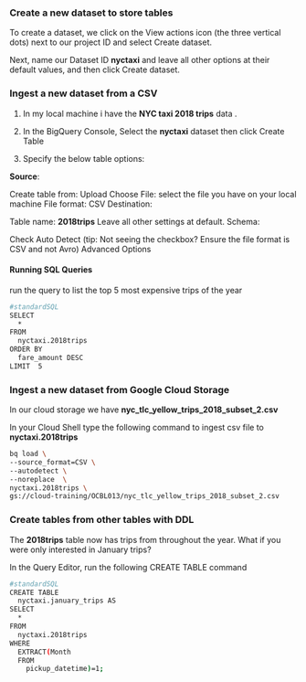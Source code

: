 ### Create a new dataset to store tables

To create a dataset, we click on the View actions icon (the three vertical dots) next to our project ID and select Create dataset.

Next, name our Dataset ID **nyctaxi** and leave all other options at their default values, and then click Create dataset.

###  Ingest a new dataset from a CSV

1. In my local machine i have the **NYC taxi 2018 trips** data .

2. In the BigQuery Console, Select the **nyctaxi** dataset then click Create Table

3. Specify the below table options:

**Source**:

Create table from: Upload
Choose File: select the file you have on your local machine
File format: CSV
Destination:

Table name: **2018trips** Leave all other settings at default.
Schema:

Check Auto Detect (tip: Not seeing the checkbox? Ensure the file format is CSV and not Avro)
Advanced Options

#### Running SQL Queries

run the query to list the top 5 most expensive trips of the year

```bash
#standardSQL
SELECT
  *
FROM
  nyctaxi.2018trips
ORDER BY
  fare_amount DESC
LIMIT  5
```

### Ingest a new dataset from Google Cloud Storage

In our cloud storage we have **nyc_tlc_yellow_trips_2018_subset_2.csv**

In your Cloud Shell type the following command to ingest csv file to **nyctaxi.2018trips**

```bash
bq load \
--source_format=CSV \
--autodetect \
--noreplace  \
nyctaxi.2018trips \
gs://cloud-training/OCBL013/nyc_tlc_yellow_trips_2018_subset_2.csv
```

### Create tables from other tables with DDL
The **2018trips** table now has trips from throughout the year. What if you were only interested in January trips?

In the Query Editor, run the following CREATE TABLE command

```bash
#standardSQL
CREATE TABLE
  nyctaxi.january_trips AS
SELECT
  *
FROM
  nyctaxi.2018trips
WHERE
  EXTRACT(Month
  FROM
    pickup_datetime)=1;

```
